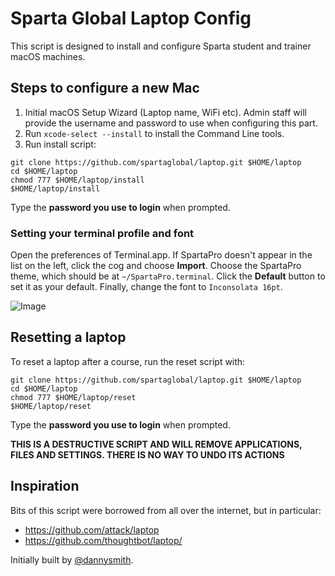 # Sparta Global Laptop Config

This script is designed to install and configure Sparta student and trainer macOS machines.

## Steps to configure a new Mac

1. Initial macOS Setup Wizard (Laptop name, WiFi etc). Admin staff will provide the username and password to use when configuring this part.
2. Run `xcode-select --install` to install the Command Line tools.
3. Run install script:

```shell
git clone https://github.com/spartaglobal/laptop.git $HOME/laptop
cd $HOME/laptop
chmod 777 $HOME/laptop/install
$HOME/laptop/install
```

Type the **password you use to login** when prompted.

### Setting your terminal profile and font

Open the preferences of Terminal.app. If SpartaPro doesn't appear in the list on the left, click the cog and choose **Import**. Choose the SpartaPro theme, which should be at `~/SpartaPro.terminal`. Click the **Default** button to set it as your default. Finally, change the font to `Inconsolata 16pt`.

![Image](https://raw.githubusercontent.com/spartaglobal/laptop/master/assets/terminal.png)

## Resetting a laptop

To reset a laptop after a course, run the reset script with:

```shell
git clone https://github.com/spartaglobal/laptop.git $HOME/laptop
cd $HOME/laptop
chmod 777 $HOME/laptop/reset
$HOME/laptop/reset
```

Type the **password you use to login** when prompted.

**THIS IS A DESTRUCTIVE SCRIPT AND WILL REMOVE APPLICATIONS, FILES AND SETTINGS. THERE IS NO WAY TO UNDO ITS ACTIONS**

## Inspiration

Bits of this script were borrowed from all over the internet, but in particular:

- <https://github.com/attack/laptop>
- <https://github.com/thoughtbot/laptop/>

Initially built by [@dannysmith](http://github.com/dannysmith).
